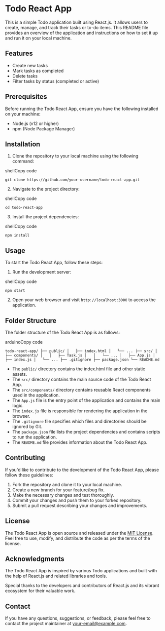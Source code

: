 # Todo React App

This is a simple Todo application built using React.js. It allows users to create, manage, and track their tasks or to-do items. This README file provides an overview of the application and instructions on how to set it up and run it on your local machine.

## Features

-   Create new tasks
-   Mark tasks as completed
-   Delete tasks
-   Filter tasks by status (completed or active)

## Prerequisites

Before running the Todo React App, ensure you have the following installed on your machine:

-   Node.js (v12 or higher)
-   npm (Node Package Manager)

## Installation

1.  Clone the repository to your local machine using the following command:

shellCopy code

`git clone https://github.com/your-username/todo-react-app.git` 

2.  Navigate to the project directory:

shellCopy code

`cd todo-react-app` 

3.  Install the project dependencies:

shellCopy code

`npm install` 

## Usage

To start the Todo React App, follow these steps:

1.  Run the development server:

shellCopy code

`npm start` 

2.  Open your web browser and visit `http://localhost:3000` to access the application.

## Folder Structure

The folder structure of the Todo React App is as follows:

arduinoCopy code

`todo-react-app/
  ├── public/
  │   ├── index.html
  │   └── ...
  ├── src/
  │   ├── components/
  │   │   ├── Task.js
  │   │   └── ...
  │   ├── App.js
  │   ├── index.js
  │   └── ...
  ├── .gitignore
  ├── package.json
  └── README.md` 

-   The `public/` directory contains the index.html file and other static assets.
-   The `src/` directory contains the main source code of the Todo React App.
-   The `src/components/` directory contains reusable React components used in the application.
-   The `App.js` file is the entry point of the application and contains the main logic.
-   The `index.js` file is responsible for rendering the application in the browser.
-   The `.gitignore` file specifies which files and directories should be ignored by Git.
-   The `package.json` file lists the project dependencies and contains scripts to run the application.
-   The `README.md` file provides information about the Todo React App.

## Contributing

If you'd like to contribute to the development of the Todo React App, please follow these guidelines:

1.  Fork the repository and clone it to your local machine.
2.  Create a new branch for your feature/bug fix.
3.  Make the necessary changes and test thoroughly.
4.  Commit your changes and push them to your forked repository.
5.  Submit a pull request describing your changes and improvements.

## License

The Todo React App is open source and released under the [MIT License](https://chat.openai.com/LICENSE). Feel free to use, modify, and distribute the code as per the terms of the license.

## Acknowledgments

The Todo React App is inspired by various Todo applications and built with the help of React.js and related libraries and tools.

Special thanks to the developers and contributors of React.js and its vibrant ecosystem for their valuable work.

## Contact

If you have any questions, suggestions, or feedback, please feel free to contact the project maintainer at [your-email@example.com](mailto:your-email@example.com).
